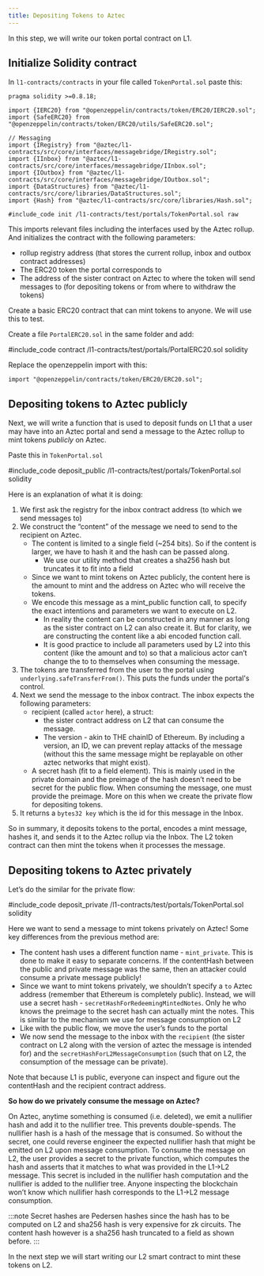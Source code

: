```yaml
---
title: Depositing Tokens to Aztec
---
```


In this step, we will write our token portal contract on L1.

## Initialize Solidity contract

In `l1-contracts/contracts` in your file called `TokenPortal.sol` paste this:

```solidity
pragma solidity >=0.8.18;

import {IERC20} from "@openzeppelin/contracts/token/ERC20/IERC20.sol";
import {SafeERC20} from "@openzeppelin/contracts/token/ERC20/utils/SafeERC20.sol";

// Messaging
import {IRegistry} from "@aztec/l1-contracts/src/core/interfaces/messagebridge/IRegistry.sol";
import {IInbox} from "@aztec/l1-contracts/src/core/interfaces/messagebridge/IInbox.sol";
import {IOutbox} from "@aztec/l1-contracts/src/core/interfaces/messagebridge/IOutbox.sol";
import {DataStructures} from "@aztec/l1-contracts/src/core/libraries/DataStructures.sol";
import {Hash} from "@aztec/l1-contracts/src/core/libraries/Hash.sol";

#include_code init /l1-contracts/test/portals/TokenPortal.sol raw
```

This imports relevant files including the interfaces used by the Aztec rollup. And initializes the contract with the following parameters:

- rollup registry address (that stores the current rollup, inbox and outbox contract addresses)
- The ERC20 token the portal corresponds to
- The address of the sister contract on Aztec to where the token will send messages to (for depositing tokens or from where to withdraw the tokens)

Create a basic ERC20 contract that can mint tokens to anyone. We will use this to test.

Create a file `PortalERC20.sol` in the same folder and add:

#include_code contract /l1-contracts/test/portals/PortalERC20.sol solidity

Replace the openzeppelin import with this:

```solidity
import "@openzeppelin/contracts/token/ERC20/ERC20.sol";
```

## Depositing tokens to Aztec publicly

Next, we will write a function that is used to deposit funds on L1 that a user may have into an Aztec portal and send a message to the Aztec rollup to mint tokens _publicly_ on Aztec.

Paste this in `TokenPortal.sol`

#include_code deposit_public /l1-contracts/test/portals/TokenPortal.sol solidity

Here is an explanation of what it is doing:

1. We first ask the registry for the inbox contract address (to which we send messages to)
2. We construct the “content” of the message we need to send to the recipient on Aztec.
   - The content is limited to a single field (~254 bits). So if the content is larger, we have to hash it and the hash can be passed along.
     - We use our utility method that creates a sha256 hash but truncates it to fit into a field
   - Since we want to mint tokens on Aztec publicly, the content here is the amount to mint and the address on Aztec who will receive the tokens.
   - We encode this message as a mint_public function call, to specify the exact intentions and parameters we want to execute on L2.
     - In reality the content can be constructed in any manner as long as the sister contract on L2 can also create it. But for clarity, we are constructing the content like a abi encoded function call.
     - It is good practice to include all parameters used by L2 into this content (like the amount and to) so that a malicious actor can’t change the to to themselves when consuming the message.
3. The tokens are transferred from the user to the portal using `underlying.safeTransferFrom()`. This puts the funds under the portal's control.
4. Next we send the message to the inbox contract. The inbox expects the following parameters:
   - recipient (called `actor` here), a struct:
     - the sister contract address on L2 that can consume the message.
     - The version - akin to THE chainID of Ethereum. By including a version, an ID, we can prevent replay attacks of the message (without this the same message might be replayable on other aztec networks that might exist).
   - A secret hash (fit to a field element). This is mainly used in the private domain and the preimage of the hash doesn’t need to be secret for the public flow. When consuming the message, one must provide the preimage. More on this when we create the private flow for depositing tokens.
5. It returns a `bytes32 key` which is the id for this message in the Inbox.

So in summary, it deposits tokens to the portal, encodes a mint message, hashes it, and sends it to the Aztec rollup via the Inbox. The L2 token contract can then mint the tokens when it processes the message.

## Depositing tokens to Aztec privately

Let’s do the similar for the private flow:

#include_code deposit_private /l1-contracts/test/portals/TokenPortal.sol solidity

Here we want to send a message to mint tokens privately on Aztec! Some key differences from the previous method are:

- The content hash uses a different function name - `mint_private`. This is done to make it easy to separate concerns. If the contentHash between the public and private message was the same, then an attacker could consume a private message publicly!
- Since we want to mint tokens privately, we shouldn’t specify a `to` Aztec address (remember that Ethereum is completely public). Instead, we will use a secret hash - `secretHashForRedeemingMintedNotes`. Only he who knows the preimage to the secret hash can actually mint the notes. This is similar to the mechanism we use for message consumption on L2
- Like with the public flow, we move the user’s funds to the portal
- We now send the message to the inbox with the  `recipient` (the sister contract on L2 along with the version of aztec the message is intended for) and the `secretHashForL2MessageConsumption` (such that on L2, the consumption of the message can be private).

Note that because L1 is public, everyone can inspect and figure out the contentHash and the recipient contract address.

**So how do we privately consume the message on Aztec?**

On Aztec, anytime something is consumed (i.e. deleted), we emit a nullifier hash and add it to the nullifier tree. This prevents double-spends. The nullifier hash is a hash of the message that is consumed. So without the secret, one could reverse engineer the expected nullifier hash that might be emitted on L2 upon message consumption. To consume the message on L2, the user provides a secret to the private function, which computes the hash and asserts that it matches to what was provided in the L1->L2 message. This secret is included in the nullifier hash computation and the nullifier is added to the nullifier tree. Anyone inspecting the blockchain won’t know which nullifier hash corresponds to the L1->L2 message consumption.

:::note
Secret hashes are Pedersen hashes since the hash has to be computed on L2 and sha256 hash is very expensive for zk circuits. The content hash however is a sha256 hash truncated to a field as shown before.
:::

In the next step we will start writing our L2 smart contract to mint these tokens on L2.
